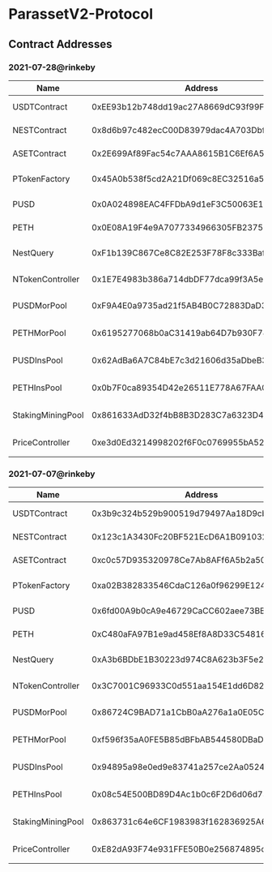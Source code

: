 # ParassetV2-Protocol

## Contract Addresses


### 2021-07-28@rinkeby
Name | Address | Description
---|---|---
USDTContract | 0xEE93b12b748dd19ac27A8669dC93f99Fa5d0097a | USDT-Token
NESTContract | 0x8d6b97c482ecC00D83979dac4A703Dbff04FD84F | NEST-Token
ASETContract | 0x2E699Af89Fac54c7AAA8615B1C6Ef6A562D04a30 | ASET-Token
PTokenFactory | 0x45A0b538f5cd2A21Df069c8EC32516a5A296Ca7c | PToken工厂合约
PUSD | 0x0A024898EAC4FFDbA9d1eF3C50063E1b544147C8 | PUSD-Token
PETH | 0x0E08A19F4e9A7077334966305FB23755943b9D30 | PETH-Token
NestQuery | 0xF1b139C867Ce8C82E253F78F8c333Baff536f2f9 | Nest价格合约
NTokenController | 0x1E7E4983b386a714dbDF77dca99f3A5e33d31CF9 | NestNtoken合约
PUSDMorPool | 0xF9A4E0a9735ad21f5AB4B0C72883DaD30d2F62b6 | PUSD抵押池合约
PETHMorPool | 0x6195277068b0aC31419ab64D7b930F74033e1AB2 | PETH抵押池合约
PUSDInsPool | 0x62AdBa6A7C84bE7c3d21606d35aDbeB30d06DB8f | PUSD保险池合约
PETHInsPool | 0x0b7F0ca89354D42e26511E778A67FAA019BebE8b | PETH保险池合约
StakingMiningPool | 0x861633AdD32f4bB8B3D283C7a6323D46518E4C18 | 锁仓挖矿合约
PriceController | 0xe3d0Ed3214998202f6F0c0769955bA520C56feD3 | 价格控制合约

### 2021-07-07@rinkeby
Name | Address | Description
---|---|---
USDTContract | 0x3b9c324b529b900519d79497Aa18D9cb2728d88F | USDT-Token
NESTContract | 0x123c1A3430Fc20BF521EcD6A1B0910323C61F18F | NEST-Token
ASETContract | 0xc0c57D935320978Ce7Ab8AFf6A5b2a50CD011256 | ASET-Token
PTokenFactory | 0xa02B382833546CdaC126a0f96299E124c38E3B37 | PToken工厂合约
PUSD | 0x6fd00A9b0cA9e46729CaCC602aee73BBc63dd445 | PUSD-Token
PETH | 0xC480aFA97B1e9ad458Ef8A8D33C5481615475683 | PETH-Token
NestQuery | 0xA3b6BDbE1B30223d974C8A623b3F5e247b642008 | Nest价格合约
NTokenController | 0x3C7001C96933C0d551aa154E1dd6D823034ee9B8 | NestNtoken合约
PUSDMorPool | 0x86724C9BAD71a1CbB0aA276a1a0E05Cc7FC23Ce6 | PUSD抵押池合约
PETHMorPool | 0xf596f35aA0FE5B85dBFbAB544580DBaDB144282b | PETH抵押池合约
PUSDInsPool | 0x94895a98e0ed9e83741a257ce2Aa05240eB06756 | PUSD保险池合约
PETHInsPool | 0x08c54E500BD89D4Ac1b0c6F2D6d06d737d33a1E1 | PETH保险池合约
StakingMiningPool | 0x863731c64e6CF1983983f162836925A64aab375F | 锁仓挖矿合约
PriceController | 0xE82dA93F74e931FFE50B0e256874895cEdd2f647 | 价格控制合约
